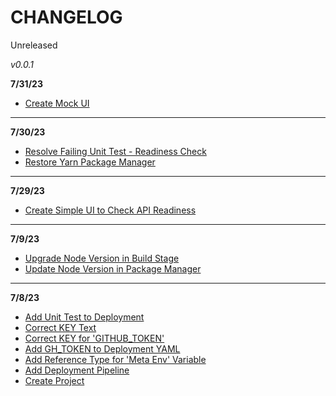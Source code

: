 # CHANGELOG
Unreleased

*v0.0.1*

**7/31/23**

- [Create Mock UI](#23)

---

**7/30/23**

- [Resolve Failing Unit Test - Readiness Check](#21)
- [Restore Yarn Package Manager](#23)

---

**7/29/23**

- [Create Simple UI to Check API Readiness](#19)

---

**7/9/23**

- [Upgrade Node Version in Build Stage](#17)
- [Update Node Version in Package Manager](#15)

---

**7/8/23**

- [Add Unit Test to Deployment](#13)
- [Correct KEY Text](#11)
- [Correct KEY for 'GITHUB_TOKEN'](#9)
- [Add GH_TOKEN to Deployment YAML](#7)
- [Add Reference Type for 'Meta Env' Variable](#5)
- [Add Deployment Pipeline](#3)
- [Create Project](#1)
